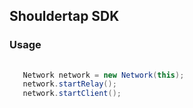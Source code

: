 ## Shouldertap SDK

### Usage

```java
   
   Network network = new Network(this);
   network.startRelay();
   network.startClient();

```
